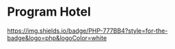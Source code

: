 # Program Hotel

https://img.shields.io/badge/PHP-777BB4?style=for-the-badge&logo=php&logoColor=white
